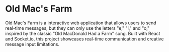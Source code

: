 # Old Mac's Farm

Old Mac's Farm is a interactive web application that allows users to send real-time messages, but they can only use the letters "e," "i," and "o," inspired by the classic "Old MacDonald Had a Farm" song. Built with React and Socket.io, this project showcases real-time communication and creative message input limitations. 
